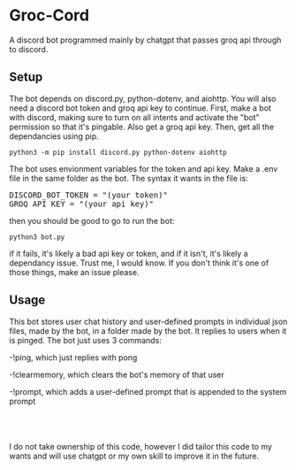 # Groc-Cord
A discord bot programmed mainly by chatgpt that passes groq api through to discord.
## Setup
The bot depends on discord.py, python-dotenv, and aiohttp. You will also need a discord bot token and groq api key to continue.
First, make a bot with discord, making sure to turn on all intents and activate the "bot" permission so that it's pingable.
Also get a groq api key.
Then, get all the dependancies using pip.

```python3 -m pip install discord.py python-dotenv aiohttp```

The bot uses envionment variables for the token and api key. Make a .env file in the same folder as the bot. The syntax it wants in the file is:

<pre>DISCORD_BOT_TOKEN = "(your token)"
GROQ_API_KEY = "(your api key)"</pre>

then you should be good to go to run the bot:

```python3 bot.py```

if it fails, it's likely a bad api key or token, and if it isn't, it's likely a dependancy issue. Trust me, I would know. If you don't think it's one of those things, make an issue please.

## Usage
This bot stores user chat history and user-defined prompts in individual json files, made by the bot, in a folder made by the bot.
It replies to users when it is pinged.
The bot just uses 3 commands:

-!ping, which just replies with pong

-!clearmemory, which clears the bot's memory of that user

-!prompt, which adds a user-defined prompt that is appended to the system prompt




<br /><br /><br />
I do not take ownership of this code, however I did tailor this code to my wants and will use chatgpt or my own skill to improve it in the future.
